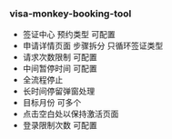 ### visa-monkey-booking-tool

- 签证中心 预约类型 可配置
- 申请详情页面 步骤拆分  只循环签证类型
- 请求次数限制 可配置
- 中间暂停时间 可配置
- 全流程停止
- 长时间停留弹窗处理
- 目标月份 可多个
- 点击空白处以保持激活页面
- 登录限制次数 可配置
